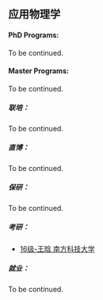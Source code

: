 ## 应用物理学

#### PhD Programs:

To be continued.

#### Master Programs:

To be continued.

##### 联培：

To be continued.

##### 直博：

To be continued.

##### 保研：

To be continued.

##### 考研：

- [16级-王晗 南方科技大学]([CN]-16-wanghan)

##### 就业：

To be continued.
